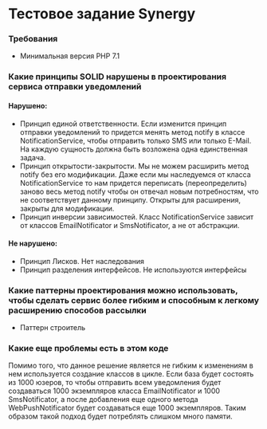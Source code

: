 # Тестовое задание Synergy

### Требования
- Минимальная версия PHP 7.1

### Какие принципы SOLID нарушены в проектирования сервиса отправки уведомлений

#### Нарушено:
- Принцип единой ответственности. Если изменится принцип отправки уведомлений то придется менять метод notify в классе NotificationService, чтобы отправить только SMS или только E-Mail. На каждую сущность должна быть возложена одна единственная задача.
- Принцип открытости-закрытости. Мы не можем расширить метод notify без его модификации. Даже если мы наследуемся от класса NotificationService то нам придется переписать (переопределить) заново весь метод notify чтобы он отвечал новым потребностям, что не соответствует данному принципу. Открыты для расширения, закрыты для модификации.
- Принцип инверсии зависимостей. Класс NotificationService зависит от классов EmailNotificator и SmsNotificator, а не от абстракции.

#### Не нарушено:
 - Принцип Лисков. Нет наследования
 - Принцип разделения интерфейсов. Не используются интерфейсы

### Какие паттерны проектирования можно использовать, чтобы сделать сервис более гибким и способным к легкому расширению способов рассылки

- Паттерн строитель 

### Какие еще проблемы есть в этом коде

Помимо того, что данное решение является не гибким к изменениям в нем используется создание классов в цикле. Если база будет состоять из 1000 юзеров, то чтобы отправить всем уведомления будет создаваться 1000 экземпляров класса EmailNotificator и 1000 SmsNotificator, а после добавления еще одного метода WebPushNotificator будет создаваться еще 1000 экземпляров. Таким образом такой подход будет потреблять слишком много памяти.
